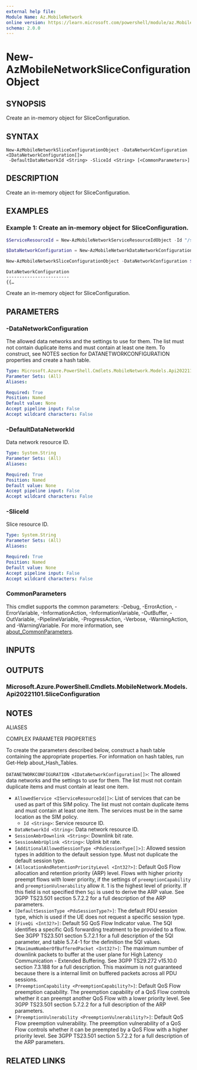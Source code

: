 ```yaml
---
external help file:
Module Name: Az.MobileNetwork
online version: https://learn.microsoft.com/powershell/module/az.MobileNetwork/new-AzMobileNetworkSliceConfigurationObject
schema: 2.0.0
---
```


# New-AzMobileNetworkSliceConfigurationObject

## SYNOPSIS
Create an in-memory object for SliceConfiguration.

## SYNTAX

```
New-AzMobileNetworkSliceConfigurationObject -DataNetworkConfiguration <IDataNetworkConfiguration[]>
 -DefaultDataNetworkId <String> -SliceId <String> [<CommonParameters>]
```

## DESCRIPTION
Create an in-memory object for SliceConfiguration.

## EXAMPLES

### Example 1: Create an in-memory object for SliceConfiguration.
```powershell
$ServiceResourceId = New-AzMobileNetworkServiceResourceIdObject -Id "/subscriptions/{subId}/resourceGroups/azps_test_group/providers/Microsoft.MobileNetwork/mobileNetworks/azps-mn/services/azps-mn-service"

$DataNetworkConfiguration = New-AzMobileNetworkDataNetworkConfigurationObject -AllowedService $ServiceResourceId -DataNetworkId "/subscriptions/{subId}/resourceGroups/azps_test_group/providers/Microsoft.MobileNetwork/mobileNetworks/azps-mn/dataNetworks/azps-mn-datanetwork" -SessionAmbrDownlink "1 Gbps" -SessionAmbrUplink "500 Mbps" -FiveQi 9 -AllocationAndRetentionPriorityLevel 9 -DefaultSessionType 'IPv4' -MaximumNumberOfBufferedPacket 200 -PreemptionCapability 'NotPreempt' -PreemptionVulnerability 'Preemptable'

New-AzMobileNetworkSliceConfigurationObject -DataNetworkConfiguration $DataNetworkConfiguration -DefaultDataNetworkId "/subscriptions/{subId}/resourceGroups/azps_test_group/providers/Microsoft.MobileNetwork/mobileNetworks/azps-mn/dataNetworks/azps-mn-datanetwork" -SliceId "/subscriptions/{subId}/resourceGroups/azps_test_group/providers/Microsoft.MobileNetwork/mobileNetworks/azps-mn/slices/azps-mn-slice"
```

```output
DataNetworkConfiguration
------------------------
{{…
```

Create an in-memory object for SliceConfiguration.

## PARAMETERS

### -DataNetworkConfiguration
The allowed data networks and the settings to use for them.
The list must not contain duplicate items and must contain at least one item.
To construct, see NOTES section for DATANETWORKCONFIGURATION properties and create a hash table.

```yaml
Type: Microsoft.Azure.PowerShell.Cmdlets.MobileNetwork.Models.Api20221101.IDataNetworkConfiguration[]
Parameter Sets: (All)
Aliases:

Required: True
Position: Named
Default value: None
Accept pipeline input: False
Accept wildcard characters: False
```

### -DefaultDataNetworkId
Data network resource ID.

```yaml
Type: System.String
Parameter Sets: (All)
Aliases:

Required: True
Position: Named
Default value: None
Accept pipeline input: False
Accept wildcard characters: False
```

### -SliceId
Slice resource ID.

```yaml
Type: System.String
Parameter Sets: (All)
Aliases:

Required: True
Position: Named
Default value: None
Accept pipeline input: False
Accept wildcard characters: False
```

### CommonParameters
This cmdlet supports the common parameters: -Debug, -ErrorAction, -ErrorVariable, -InformationAction, -InformationVariable, -OutBuffer, -OutVariable, -PipelineVariable, -ProgressAction, -Verbose, -WarningAction, and -WarningVariable. For more information, see [about_CommonParameters](http://go.microsoft.com/fwlink/?LinkID=113216).

## INPUTS

## OUTPUTS

### Microsoft.Azure.PowerShell.Cmdlets.MobileNetwork.Models.Api20221101.SliceConfiguration

## NOTES

ALIASES

COMPLEX PARAMETER PROPERTIES

To create the parameters described below, construct a hash table containing the appropriate properties. For information on hash tables, run Get-Help about_Hash_Tables.


`DATANETWORKCONFIGURATION <IDataNetworkConfiguration[]>`: The allowed data networks and the settings to use for them. The list must not contain duplicate items and must contain at least one item.
  - `AllowedService <IServiceResourceId[]>`: List of services that can be used as part of this SIM policy. The list must not contain duplicate items and must contain at least one item. The services must be in the same location as the SIM policy.
    - `Id <String>`: Service resource ID.
  - `DataNetworkId <String>`: Data network resource ID.
  - `SessionAmbrDownlink <String>`: Downlink bit rate.
  - `SessionAmbrUplink <String>`: Uplink bit rate.
  - `[AdditionalAllowedSessionType <PduSessionType[]>]`: Allowed session types in addition to the default session type. Must not duplicate the default session type.
  - `[AllocationAndRetentionPriorityLevel <Int32?>]`: Default QoS Flow allocation and retention priority (ARP) level. Flows with higher priority preempt flows with lower priority, if the settings of `preemptionCapability` and `preemptionVulnerability` allow it. 1 is the highest level of priority. If this field is not specified then `5qi` is used to derive the ARP value. See 3GPP TS23.501 section 5.7.2.2 for a full description of the ARP parameters.
  - `[DefaultSessionType <PduSessionType?>]`: The default PDU session type, which is used if the UE does not request a specific session type.
  - `[FiveQi <Int32?>]`: Default 5G QoS Flow Indicator value. The 5QI identifies a specific QoS forwarding treatment to be provided to a flow. See 3GPP TS23.501 section 5.7.2.1 for a full description of the 5QI parameter, and table 5.7.4-1 for the definition the 5QI values.
  - `[MaximumNumberOfBufferedPacket <Int32?>]`: The maximum number of downlink packets to buffer at the user plane for High Latency Communication - Extended Buffering. See 3GPP TS29.272 v15.10.0 section 7.3.188 for a full description. This maximum is not guaranteed because there is a internal limit on buffered packets across all PDU sessions.
  - `[PreemptionCapability <PreemptionCapability?>]`: Default QoS Flow preemption capability. The preemption capability of a QoS Flow controls whether it can preempt another QoS Flow with a lower priority level. See 3GPP TS23.501 section 5.7.2.2 for a full description of the ARP parameters.
  - `[PreemptionVulnerability <PreemptionVulnerability?>]`: Default QoS Flow preemption vulnerability. The preemption vulnerability of a QoS Flow controls whether it can be preempted by a QoS Flow with a higher priority level. See 3GPP TS23.501 section 5.7.2.2 for a full description of the ARP parameters.

## RELATED LINKS
